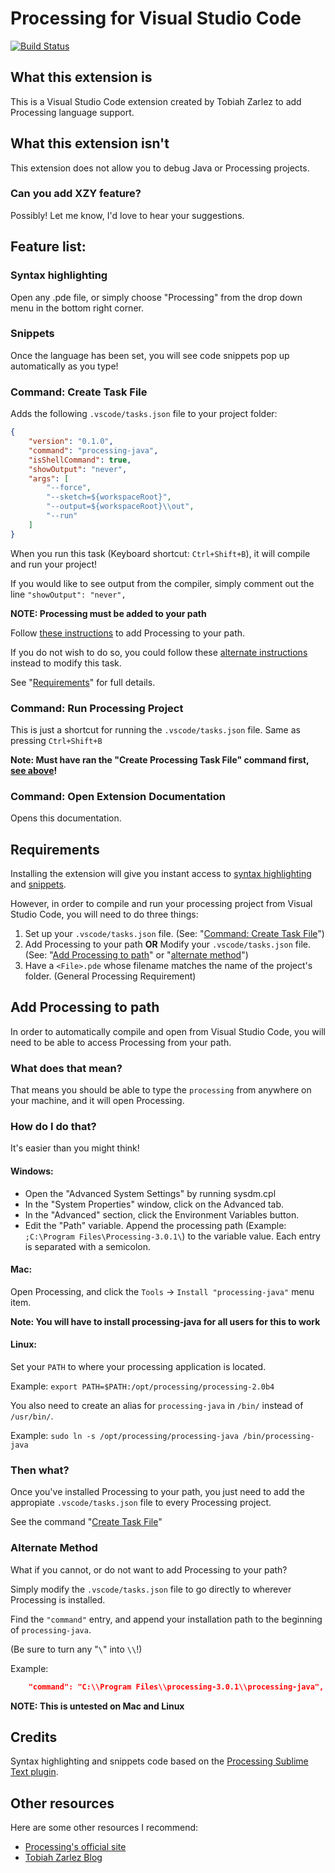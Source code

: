 # Processing for Visual Studio Code
[![Build Status](https://travis-ci.org/TobiahZ/processing-vscode.svg?branch=master)](https://travis-ci.org/TobiahZ/processing-vscode)
## What this extension is

This is a Visual Studio Code extension created by Tobiah Zarlez to add Processing language support.

## What this extension isn't

This extension does not allow you to debug Java or Processing projects.

### Can you add XZY feature?

Possibly! Let me know, I'd love to hear your suggestions.

## Feature list:
### Syntax highlighting

Open any .pde file, or simply choose "Processing" from the drop down menu in the bottom right corner.

### Snippets

Once the language has been set, you will see code snippets pop up automatically as you type!

### Command: Create Task File

Adds the following `.vscode/tasks.json` file to your project folder:

```json
{
	"version": "0.1.0",
	"command": "processing-java",
	"isShellCommand": true,
	"showOutput": "never",
	"args": [
        "--force",
		"--sketch=${workspaceRoot}",
		"--output=${workspaceRoot}\\out",
		"--run"
    ]
}
```

When you run this task (Keyboard shortcut: `Ctrl+Shift+B`), it will compile and run your project! 

If you would like to see output from the compiler, simply comment out the line `"showOutput": "never",`

**NOTE: Processing must be added to your path**

Follow [these instructions](#add-processing-to-path) to add Processing to your path.

If you do not wish to do so, you could follow these [alternate instructions](#alternate-method) instead to modify this task.

See "[Requirements](#requirements)" for full details.

### Command: Run Processing Project

This is just a shortcut for running the `.vscode/tasks.json` file. Same as pressing `Ctrl+Shift+B`

**Note: Must have ran the "Create Processing Task File" command first, [see above](#command-create-task-file)!**

### Command: Open Extension Documentation

Opens this documentation.

## Requirements

Installing the extension will give you instant access to [syntax highlighting](#syntax-highlighting) and [snippets](#snippets).

However, in order to compile and run your processing project from Visual Studio Code, you will need to do three things:

1. Set up your `.vscode/tasks.json` file. (See: "[Command: Create Task File](#command-create-task-file)")
1. Add Processing to your path **OR** Modify your `.vscode/tasks.json` file. (See: "[Add Processing to path](#add-processing-to-path)" or "[alternate method](#alternate-method)")
1. Have a `<File>.pde` whose filename matches the name of the project's folder. (General Processing Requirement)

## Add Processing to path

In order to automatically compile and open from Visual Studio Code, you will need to be able to access Processing from your path.

### What does that mean?    
That means you should be able to type the `processing` from anywhere on your machine, and it will open Processing.

### How do I do that?

It's easier than you might think!

#### Windows:

* Open the "Advanced System Settings" by running sysdm.cpl
* In the "System Properties" window, click on the Advanced tab.
* In the "Advanced" section, click the Environment Variables button.
* Edit the "Path" variable. Append the processing path (Example: `;C:\Program Files\Processing-3.0.1\`) to the variable value. Each entry is separated with a semicolon.

#### Mac:

Open Processing, and click the `Tools` -> `Install "processing-java"` menu item.

**Note: You will have to install processing-java for all users for this to work**

#### Linux:

Set your `PATH` to where your processing application is located.

Example: `export PATH=$PATH:/opt/processing/processing-2.0b4`

You also need to create an alias for `processing-java` in `/bin/` instead of `/usr/bin/`.

Example: `sudo ln -s /opt/processing/processing-java /bin/processing-java`

### Then what?

Once you've installed Processing to your path, you just need to add the appropiate `.vscode/tasks.json` file to every Processing project.

See the command "[Create Task File](#command-create-task-file)"

### Alternate Method

What if you cannot, or do not want to add Processing to your path?

Simply modify the `.vscode/tasks.json` file to go directly to wherever Processing is installed.

Find the `"command"` entry, and append your installation path to the beginning of `processing-java`. 

(Be sure to turn any "`\`" into `\\`!)

Example:
```json
	"command": "C:\\Program Files\\processing-3.0.1\\processing-java",
```

**NOTE: This is untested on Mac and Linux**

## Credits

Syntax highlighting and snippets code based on the [Processing Sublime Text plugin](https://github.com/b-g/processing-sublime).

## Other resources

Here are some other resources I recommend:

* [Processing's official site](https://processing.org/)
* [Tobiah Zarlez Blog](http://www.TobiahZ.com)
